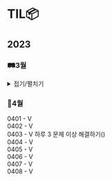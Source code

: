 # TIL📦

## 2023
### 🛤️3월
<details>
<summary>접기/펼치기</summary>
0323 - V<br>
0324 - V 추상클래스, 인터페이스, 자바 문법 복습(0330)<br>
0325 - V<br>
0326 - V C enum 복습(0327), 자료구조 Ch14. 그래프 복습(0327) <br>
0327 - V mysql 1~10강 정리 후 관련 문제 풀기(), 데이터베이스 개념 정규화까지 끝내기(0402)<br>
0328 - V <br>
0329 - V <br>
0330 - V <br>
0331 - V <br>

### 3월 정리⌛️
정보처리기사 실기(~UML), 자바 복습, 열혈 자료구조 1회독, mysql 기초, 데이터베이스 개념(~정규화 전까지)<br>
프론트(html/css/javascript)기초 시작, 알고리즘(로버트세지윅) 시작, PS(백준 기초 알고리즘 8문제)<br>
객체지향의 사실과 오해 1회독, UML 기초와 응용(~유스케이스 다이어그램), 블로그 포스팅용 문서화 작업...<br>

### 4월 우선순위🎯
1. 정보처리기사 실기(4/23) 합격
2. PS 하루 한 문제
3. 알고리즘(로버트세지윅) 강의 + 책 1회독
4. 영어 회화 유창할 정도로 연습
5. sql, 데이터베이스 개념  끝내기

</details>

### 🌸4월
0401 - V<br>
0402 - V<br>
0403 - V 하루 3 문제 이상 해결하기()<br>
0404 - V<br>
0405 - V<br>
0406 - V<br>
0407 - V<br>
0408 - V<br>
